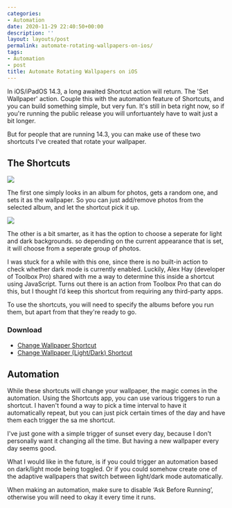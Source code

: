 ```yaml
---
categories:
- Automation
date: 2020-11-29 22:40:50+00:00
description: ''
layout: layouts/post
permalink: automate-rotating-wallpapers-on-ios/
tags:
- Automation
- post
title: Automate Rotating Wallpapers on iOS
---
```


In iOS/iPadOS 14.3, a long awaited Shortcut action will return. The 'Set Wallpaper' action. Couple this with the automation feature of Shortcuts, and you can build something simple, but very fun. It's still in beta right now, so if you're running the public release you will unfortuantely have to wait just a bit longer.

But for people that are running 14.3, you can make use of these two shortcuts I've created that rotate your wallpaper.

## The Shortcuts

![](https://chrishannah.me/images/2020/11/Untitled.jpeg)

The first one simply looks in an album for photos, gets a random one, and sets it as the wallpaper. So you can just add/remove photos from the selected album, and let the shortcut pick it up.

![](https://chrishannah.me/images/2020/11/Untitled-3.png)

The other is a bit smarter, as it has the option to choose a seperate for light and dark backgrounds. so depending on the current appearance that is set, it will choose from a seperate group of photos.

I was stuck for a while with this one, since there is no built-in action to check whether dark mode is currently enabled. Luckily, Alex Hay (developer of Toolbox Pro) shared with me a way to determine this inside a shortcut using JavaScript. Turns out there is an action from Toolbox Pro that can do this, but I thought I’d keep this shortcut from requiring any third-party apps.

To use the shortcuts, you will need to specify the albums before you run them, but apart from that they're ready to go.

### Download

- [Change Wallpaper Shortcut](https://www.icloud.com/shortcuts/49ede9f0cb564b4a936d1d1574d74045)
- [Change Wallpaper (Light/Dark) Shortcut](https://www.icloud.com/shortcuts/3981a96646514f1c95476c2e25a61340)

## Automation

While these shortcuts will change your wallpaper, the magic comes in the automation. Using the Shortcuts app, you can use various triggers to run a shortcut. I haven't found a way to pick a time interval to have it automatically repeat, but you can just pick certain times of the day and have them each trigger the sa me shortcut.

I've just gone with a simple trigger of sunset every day, because I don't personally want it changing all the time. But having a new wallpaper every day seems good.

What I would like in the future, is if you could trigger an automation based on dark/light mode being toggled. Or if you could somehow create one of the adaptive wallpapers that switch between light/dark mode automatically.

When making an automation, make sure to disable ‘Ask Before Running’, otherwise you will need to okay it every time it runs.
